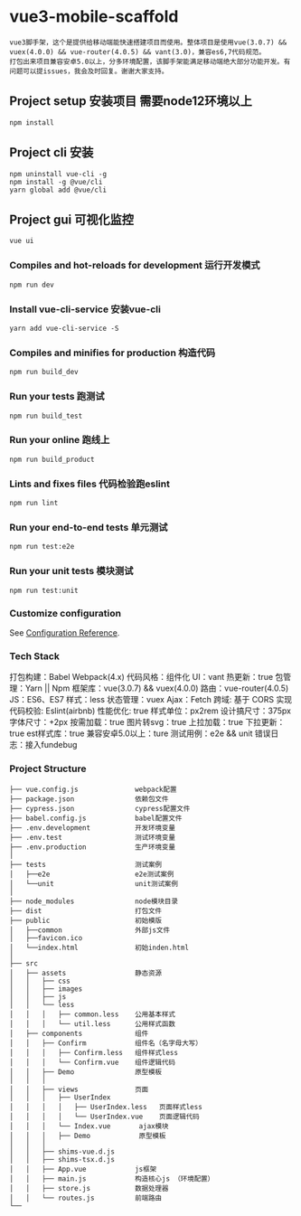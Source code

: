 # vue3-mobile-scaffold
```
vue3脚手架，这个是提供给移动端能快速搭建项目而使用。整体项目是使用vue(3.0.7) && vuex(4.0.0) && vue-router(4.0.5) && vant(3.0)，兼容es6,7代码规范。
打包出来项目兼容安卓5.0以上，分多环境配置，该脚手架能满足移动端绝大部分功能开发。有问题可以提issues，我会及时回复。谢谢大家支持。
```

## Project setup 安装项目 需要node12环境以上
```
npm install
```

## Project cli 安装
```
npm uninstall vue-cli -g
npm install -g @vue/cli  
yarn global add @vue/cli
```

## Project gui 可视化监控
```
vue ui
```

### Compiles and hot-reloads for development 运行开发模式
```
npm run dev
```

### Install vue-cli-service 安装vue-cli
```
yarn add vue-cli-service -S
```

### Compiles and minifies for production 构造代码
```
npm run build_dev
```

### Run your tests 跑测试
```
npm run build_test
```

### Run your online 跑线上
```
npm run build_product
```

### Lints and fixes files 代码检验跑eslint
```
npm run lint
```

### Run your end-to-end tests 单元测试
```
npm run test:e2e
```

### Run your unit tests 模块测试
```
npm run test:unit
```

### Customize configuration
See [Configuration Reference](https://cli.vuejs.org/config/).


### Tech Stack
 打包构建：Babel Webpack(4.x)
 代码风格：组件化
 UI：vant
 热更新：true
 包管理：Yarn || Npm
 框架库：vue(3.0.7) && vuex(4.0.0) 
 路由：vue-router(4.0.5)
 JS：ES6、ES7
 样式：less
 状态管理：vuex
 Ajax：Fetch
 跨域: 基于 CORS 实现
 代码校验: Eslint(airbnb)
 性能优化: true
 样式单位：px2rem
 设计搞尺寸：375px
 字体尺寸：+2px
 按需加载：true
 图片转svg：true
 上拉加载：true
 下拉更新：true
 est样式库：true
 兼容安卓5.0以上：ture
 测试用例：e2e && unit
 错误日志：接入fundebug
 
### Project Structure
```
├── vue.config.js              webpack配置
├── package.json               依赖包文件
├── cypress.json               cypress配置文件
├── babel.config.js            babel配置文件
├── .env.development           开发环境变量
├── .env.test                  测试环境变量
├── .env.production            生产环境变量
│
├── tests                      测试案例
│   ├──e2e                     e2e测试案例
│   └──unit                    unit测试案例
│
├── node_modules               node模块目录
├── dist                       打包文件
├── public                     初始模版
│   ├──common                  外部js文件
│   ├──favicon.ico
│   └──index.html              初始inden.html
│
├── src
│   ├── assets                 静态资源
│   │   ├── css              
│   │   ├── images  
│   │   ├── js   
│   │   └── less        
│   │   │   ├── common.less    公用基本样式
│   │   │   └── util.less      公用样式函数
│   ├── components             组件
│   │   ├── Confirm            组件名（名字母大写）
│   │   │   ├── Confirm.less   组件样式less
│   │   │   └── Confirm.vue    组件逻辑代码
│   │   ├── Demo               原型模板
│   │   │   
│   │   ├── views              页面
│   │   │   ├── UserIndex      
│   │   │   │   ├── UserIndex.less   页面样式less
│   │   │   │   └── UserIndex.vue    页面逻辑代码
│   │   │   └── Index.vue       ajax模块
│   │   │   ├── Demo            原型模板
│   │   │   
│   │   ├── shims-vue.d.js     
│   │   ├── shims-tsx.d.js     
│   │   ├── App.vue            js框架
│   │   ├── main.js            构造核心js （环境配置）
│   │   ├── store.js           数据处理器
│   │   └── routes.js          前端路由
└── 
```
